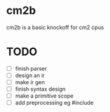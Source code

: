 # cm2b
cm2b is a basic knockoff for cm2 cpus
# TODO
- [ ] finish parser
- [ ] design an ir
- [ ] make ir gen
- [ ] finish syntax design
- [ ] make a primitive scope  
- [ ] add preprocessing eg #include
